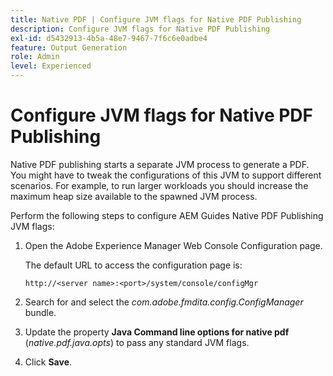 ```yaml
---
title: Native PDF | Configure JVM flags for Native PDF Publishing
description: Configure JVM flags for Native PDF Publishing
exl-id: d5432913-4b5a-48e7-9467-7f6c6e0adbe4
feature: Output Generation
role: Admin
level: Experienced
---
```

# Configure JVM flags for Native PDF Publishing

Native PDF publishing starts a separate JVM process to generate a PDF. You might have to tweak the configurations of this JVM to support different scenarios. For example, to run larger workloads you should increase the maximum heap size available to the spawned JVM process.

Perform the following steps to configure AEM Guides Native PDF Publishing JVM flags:

1.  Open the Adobe Experience Manager Web Console Configuration page.

    The default URL to access the configuration page is:

    ```http
    http://<server name>:<port>/system/console/configMgr
    ```

1.  Search for and select the *com.adobe.fmdita.config.ConfigManager* bundle.

1.  Update the property **Java Command line options for native pdf** (*native.pdf.java.opts*) to pass any standard JVM flags.



1.  Click **Save**.
